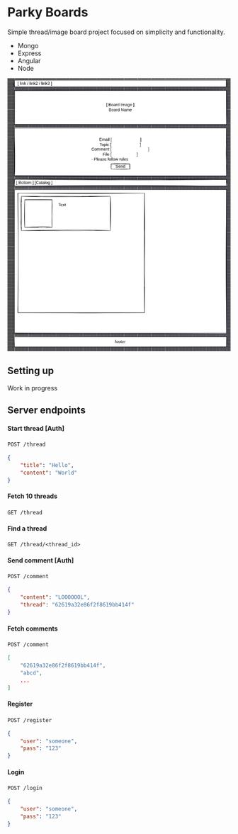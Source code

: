 # Parky Boards
Simple thread/image board project focused on simplicity and functionality.

- Mongo
- Express
- Angular
- Node

![layout](layout.jpeg)

## Setting up
Work in progress

## Server endpoints
#### Start thread [Auth]
`POST /thread`
```json
{
    "title": "Hello",
    "content": "World"
}
```

#### Fetch 10 threads
`GET /thread`

#### Find a thread
`GET /thread/<thread_id>`

#### Send comment [Auth]
`POST /comment`
```json
{
	"content": "LOOOOOOL", 
	"thread": "62619a32e86f2f8619bb414f"
}
```

#### Fetch comments
`POST /comment`
```json
[
    "62619a32e86f2f8619bb414f",
    "abcd",
    ...
]
```

#### Register
`POST /register`
```json
{
	"user": "someone",
	"pass": "123"
}
````

#### Login
`POST /login`
```json
{
	"user": "someone",
	"pass": "123"
}
````
